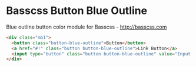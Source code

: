 # Basscss Button Blue Outline

Blue outline button color module for Basscss - http://basscss.com

```html
<div class="mb1">
  <button class="button-blue-outline">Button</button>
  <a href="#!" class="button button-blue-outline">Link Button</a>
  <input type="button" class="button button-blue-outline" value="Input Button">
</div>
```

